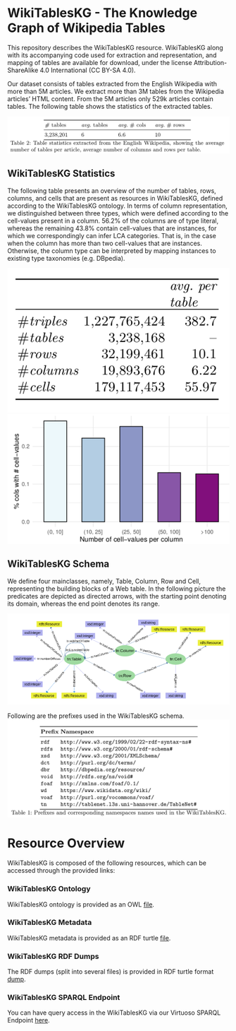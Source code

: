 # WikiTablesKG - The Knowledge Graph of Wikipedia Tables
This repository describes the WikiTablesKG resource. WikiTablesKG along with its accompanying code used for extraction and
representation, and mapping of tables are available for download, under the license Attribution-ShareAlike 4.0 International (CC BY-SA 4.0).

Our dataset consists of tables extracted from the English Wikipedia with more than 5M articles. We extract more than 3M tables from the Wikipedia articles’ HTML content. From the 5M articles only 529k articles contain tables. The following table shows the statistics of the extracted tables.

![Table statistics extracted from the English Wikipedia, ](images/wikipedia_tables.png)

## WikiTablesKG Statistics
The following table  presents an overview of the number of tables, rows, columns, and cells that are present as
resources in WikiTablesKG, defined according to the WikiTablesKG ontology. In terms of column representation, we distinguished between three types, which were defined according to the cell-values present in a column. 56.2% of the columns are of type literal, whereas the remaining 43.8% contain cell-values that are instances, for which we correspondingly can infer LCA categories. That is, in the case when the column has more than two cell-values that are instances. Otherwise, the column type can be interpreted by mapping instances to existing type taxonomies (e.g. DBpedia).

![WikiTablesKG Statistics](images/statistics2.png)
![Column distribution according to the num-ber of cell-values](images/distributions2.png)

## WikiTablesKG Schema
We define four mainclasses, namely, Table, Column, Row and Cell, representing the building blocks of a Web table. 
In the following  picture the predicates are depicted as directed arrows, with the starting point denoting its domain, whereas the end point denotes its range. 

![WikiTablesKG schema representation in a graph](images/wikiTablesKG_schema.png)

Following are the prefixes used in the WikiTablesKG schema.
![](images/prefixes.png)

# Resource Overview
WikiTablesKG is composed of the following resources, which can be accessed
through the provided links:

### WikiTablesKG Ontology
WikiTablesKG ontology is provided as an OWL [file](ontology.owl).

### WikiTablesKG Metadata
WikiTablesKG metadata is provided as an RDF turtle [file](metadata.ttl).  


### WikiTablesKG RDF Dumps

The RDF dumps (split into several files) is provided in RDF turtle format [dump](http://l3s.de/~fetahu/wikitables_kg/rdf_dumps/).

### WikiTablesKG SPARQL Endpoint
You can have query access in the WikiTablesKG via our Virtuoso SPARQL Endpoint [here](http://www.tablenet.l3s.uni-hannover.de/sparql).
